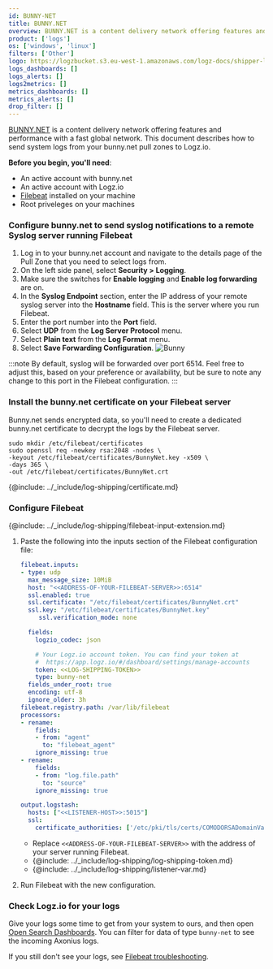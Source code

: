 ```yaml
---
id: BUNNY-NET
title: BUNNY.NET
overview: BUNNY.NET is a content delivery network offering features and performance with a fast global network. This document describes how to send system logs from your bunny.net pull zones to Logz.io.
product: ['logs']
os: ['windows', 'linux']
filters: ['Other']
logo: https://logzbucket.s3.eu-west-1.amazonaws.com/logz-docs/shipper-logos/bunny.png
logs_dashboards: []
logs_alerts: []
logs2metrics: []
metrics_dashboards: []
metrics_alerts: []
drop_filter: []
---
```



[BUNNY.NET](https://bunny.net/) is a content delivery network offering features and performance with a fast global network. This document describes how to send system logs from your bunny.net pull zones to Logz.io. 

**Before you begin, you'll need**:

* An active account with bunny.net
* An active account with Logz.io
* [Filebeat](https://www.elastic.co/guide/en/beats/filebeat/current/filebeat-installation.html) installed on your machine
* Root priveleges on your machines

 


### Configure bunny.net to send syslog notifications to a remote Syslog server running Filebeat

1. Log in to your bunny.net account and navigate to the details page of the Pull Zone that you need to select logs from.
2. On the left side panel, select **Security > Logging**.
3. Make sure the switches for **Enable logging** and **Enable log forwarding** are on.
3. In the **Syslog Endpoint** section, enter the IP address of your remote syslog server into the **Hostname** field. This is the server where you run Filebeat.
4. Enter the port number into the **Port** field.
5. Select **UDP** from the **Log Server Protocol** menu.
6. Select **Plain text** from the **Log Format** menu.
7. Select **Save Forwarding Configuration**.
![Bunny](https://dytvr9ot2sszz.cloudfront.net/logz-docs/bunny-net/bunny-ui.png)
  
:::note
By default, syslog will be forwarded over port 6514. Feel free to adjust this, based on your preference or availability, but be sure to note any change to this port in the Filebeat configuration.
:::
 

### Install the bunny.net certificate on your Filebeat server

Bunny.net sends encrypted data,
so you'll need to create a dedicated bunny.net certificate to decrypt the logs by the Filebeat server.

```shell
sudo mkdir /etc/filebeat/certificates
sudo openssl req -newkey rsa:2048 -nodes \
-keyout /etc/filebeat/certificates/BunnyNet.key -x509 \
-days 365 \
-out /etc/filebeat/certificates/BunnyNet.crt
```

{@include: ../_include/log-shipping/certificate.md}


### Configure Filebeat

{@include: ../_include/log-shipping/filebeat-input-extension.md}


1. Paste the following into the inputs section of the Filebeat configuration file:

   ```yaml  
   filebeat.inputs:
   - type: udp
     max_message_size: 10MiB
     host: "<<ADDRESS-OF-YOUR-FILEBEAT-SERVER>>:6514"
     ssl.enabled: true
     ssl.certificate: "/etc/filebeat/certificates/BunnyNet.crt"
     ssl.key: "/etc/filebeat/certificates/BunnyNet.key"
        ssl.verification_mode: none

     fields:
       logzio_codec: json

       # Your Logz.io account token. You can find your token at
       #  https://app.logz.io/#/dashboard/settings/manage-accounts
       token: <<LOG-SHIPPING-TOKEN>>
       type: bunny-net
     fields_under_root: true
     encoding: utf-8
     ignore_older: 3h
   filebeat.registry.path: /var/lib/filebeat
   processors:
   - rename:
       fields:
       - from: "agent"
         to: "filebeat_agent"
       ignore_missing: true
   - rename:
       fields:
       - from: "log.file.path"
         to: "source"
       ignore_missing: true

   output.logstash:
     hosts: ["<<LISTENER-HOST>>:5015"]
     ssl:
       certificate_authorities: ['/etc/pki/tls/certs/COMODORSADomainValidationSecureServerCA.crt']
   ```
  
   * Replace `<<ADDRESS-OF-YOUR-FILEBEAT-SERVER>>` with the address of your server running Filebeat.
   * {@include: ../_include/log-shipping/log-shipping-token.md}
   * {@include: ../_include/log-shipping/listener-var.md}

2. Run Filebeat with the new configuration.

### Check Logz.io for your logs

Give your logs some time to get from your system to ours, and then open [Open Search Dashboards](https://app.logz.io/#/dashboard/osd). You can filter for data of type `bunny-net` to see the incoming Axonius logs.
  
If you still don't see your logs, see [Filebeat troubleshooting](https://docs.logz.io/shipping/log-sources/filebeat.html#troubleshooting).


 
